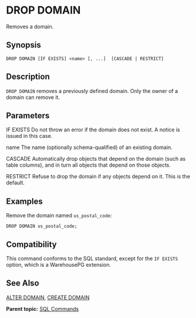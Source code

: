 # DROP DOMAIN 

Removes a domain.

## <a id="section2"></a>Synopsis 

``` {#sql_command_synopsis}
DROP DOMAIN [IF EXISTS] <name> [, ...]  [CASCADE | RESTRICT]
```

## <a id="section3"></a>Description 

`DROP DOMAIN` removes a previously defined domain. Only the owner of a domain can remove it.

## <a id="section4"></a>Parameters 

IF EXISTS
Do not throw an error if the domain does not exist. A notice is issued in this case.

name
The name \(optionally schema-qualified\) of an existing domain.

CASCADE
Automatically drop objects that depend on the domain \(such as table columns\), and in turn all objects that depend on those objects.

RESTRICT
Refuse to drop the domain if any objects depend on it. This is the default.

## <a id="section5"></a>Examples 

Remove the domain named `us_postal_code`:

```
DROP DOMAIN us_postal_code;
```

## <a id="section6"></a>Compatibility 

This command conforms to the SQL standard, except for the `IF EXISTS` option, which is a WarehousePG extension.

## <a id="section7"></a>See Also 

[ALTER DOMAIN](ALTER_DOMAIN.html), [CREATE DOMAIN](CREATE_DOMAIN.html)

**Parent topic:** [SQL Commands](../sql_commands/sql_ref.html)

